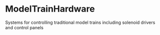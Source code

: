 # ModelTrainHardware
Systems for controlling traditional model trains including solenoid drivers and control panels
